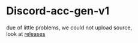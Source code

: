 # Discord-acc-gen-v1
due of little problems, we could not upload source, </br>
look at [releases](https://github.com/Kolhax/Discord-acc-gen-v1/releases/tag/release)
